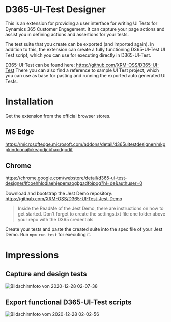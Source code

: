 # D365-UI-Test Designer

This is an extension for providing a user interface for writing UI Tests for Dynamics 365 Customer Engagement.
It can capture your page actions and assist you in defining actions and assertions for your tests.

The test suite that you create can be exported (and imported again). In addition to this, the extension can create a fully functioning D365-UI-Test UI Test script, which you can use for executing directly in D365-UI-Test.

D365-UI-Test can be found here: https://github.com/XRM-OSS/D365-UI-Test
There you can also find a reference to sample UI Test project, which you can use as base for pasting and running the exported auto generated UI Tests.

# Installation
Get the extension from the official browser stores.

## MS Edge
https://microsoftedge.microsoft.com/addons/detail/d365uitestdesigner/mkppkindconajlokeapdjcbhacdgodif

## Chrome
https://chrome.google.com/webstore/detail/d365-ui-test-designer/lfcoehhlodiaehjepemaogbgadfoipog?hl=de&authuser=0

Download and bootstrap the Jest Demo repository: https://github.com/XRM-OSS/D365-UI-Test-Jest-Demo
> Inside the ReadMe of the Jest Demo, there are instructions on how to get started. Don't forget to create the settings.txt file one folder above your repo with the D365 credentials

Create your tests and paste the created suite into the spec file of your Jest Demo. Run `npm run test` for executing it.

# Impressions
## Capture and design tests
![Bildschirmfoto von 2020-12-28 02-07-38](https://user-images.githubusercontent.com/4287938/103183510-3a561d00-48b3-11eb-804c-de174f8858ad.png)

## Export functional D365-UI-Test scripts
![Bildschirmfoto vom 2020-12-28 02-02-56](https://user-images.githubusercontent.com/4287938/103183508-3924f000-48b3-11eb-9049-314f91bf552c.png)
